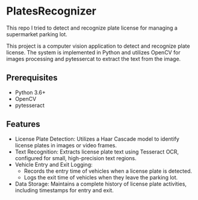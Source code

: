 # PlatesRecognizer
This repo I tried to detect and recognize plate license for managing a supermarket parking lot.

This project is a computer vision application to detect and recognize plate license. The system is implemented in Python and utilizes OpenCV for images processing and pytessercat to extract the text from the image.

## Prerequisites
- Python 3.6+
- OpenCV
- pytesseract

## Features
- License Plate Detection: Utilizes a Haar Cascade model to identify license plates in images or video frames.
- Text Recognition: Extracts license plate text using Tesseract OCR, configured for small, high-precision text regions.
- Vehicle Entry and Exit Logging:
  - Records the entry time of vehicles when a license plate is detected.
  - Logs the exit time of vehicles when they leave the parking lot.
- Data Storage: Maintains a complete history of license plate activities, including timestamps for entry and exit.
